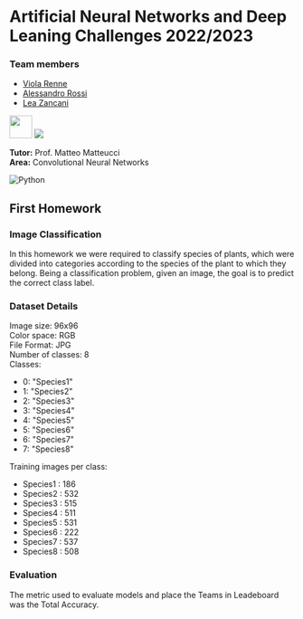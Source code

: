 # Artificial Neural Networks and Deep Leaning Challenges 2022/2023

### Team members
* [Viola Renne](https://github.com/viols-code)
* [Alessandro Rossi]()
* [Lea Zancani]()


<img src="https://cdn.jsdelivr.net/gh/devicons/devicon/icons/python/python-original-wordmark.svg" width="40"/> <img src="https://cdn.jsdelivr.net/gh/devicons/devicon/icons/tensorflow/tensorflow-original.svg" />

**Tutor:** Prof. Matteo Matteucci  
**Area:** Convolutional Neural Networks

![Python](https://img.shields.io/badge/python-3776AB?logo=python&logoColor=ffdd65&style=for-the-badge&logoWidth=)

## First Homework
### Image Classification
In this homework we were required to classify species of plants, which were divided into categories according to the species of the plant to which they belong. Being a classification problem, given an image, the goal is to predict the correct class label.

### Dataset Details
Image size: 96x96  
Color space: RGB  
File Format: JPG  
Number of classes: 8  
Classes:
- 0: "Species1"
- 1: "Species2"
- 2: "Species3"
- 3: "Species4"
- 4: "Species5"
- 5: "Species6"
- 6: "Species7"
- 7: "Species8"

Training images per class:
- Species1 : 186
- Species2 : 532
- Species3 : 515
- Species4 : 511
- Species5 : 531
- Species6 : 222
- Species7 : 537
- Species8 : 508


### Evaluation
The metric used to evaluate models and place the Teams in Leadeboard was the Total Accuracy.
